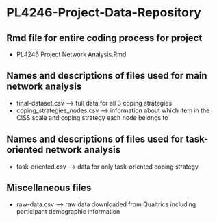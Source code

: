 # PL4246-Project-Data-Repository

## Rmd file for entire coding process for project 

- PL4246 Project Network Analysis.Rmd

## Names and descriptions of files used for main network analysis 

- final-dataset.csv --> full data for all 3 coping strategies 
- coping_strategies_nodes.csv --> information about which item in the CISS scale and coping strategy each node belongs to 

## Names and descriptions of files used for task-oriented network analysis 

- task-oriented.csv --> data for only task-oriented coping strategy 

## Miscellaneous files 

- raw-data.csv --> raw data downloaded from Qualtrics including participant demographic information
